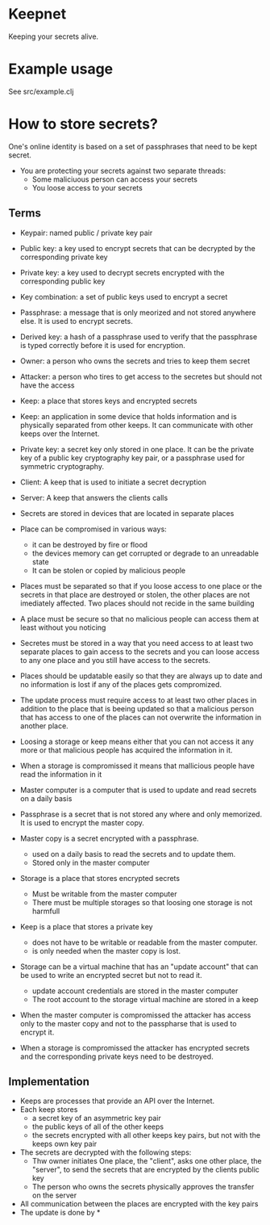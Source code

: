 # Keepnet
Keeping your secrets alive.

# Example usage

See src/example.clj

# How to store secrets?

One's online identity is based on a set of passphrases that need to be kept secret.

* You are protecting your secrets against two separate threads:
  * Some maliciuous person can access your secrets
  * You loose access to your secrets

## Terms
* Keypair: named public / private key pair
* Public key: a key used to encrypt secrets that can be decrypted by the corresponding private key
* Private key: a key used to decrypt secrets encrypted with the corresponding public key
* Key combination: a set of public keys used to encrypt a secret
* Passphrase: a message that is only meorized and not stored anywhere else. It is used to encrypt secrets.
* Derived key: a hash of a passphrase used to verify that the passphrase is typed correctly before it is used for encryption.
* Owner: a person who owns the secrets and tries to keep them secret
* Attacker: a person who tires to get access to the secretes but should not have the access
* Keep: a place that stores keys and encrypted secrets
* Keep: an application in some device that holds information and is physically separated from other keeps. It can communicate with other keeps over the Internet.
* Private key: a secret key only stored in one place. It can be the private key of a public key cryptography key pair, or a passphrase used for symmetric cryptography.
* Client: A keep that is used to initiate a secret decryption
* Server: A keep that answers the clients calls


* Secrets are stored in devices that are located in separate places
* Place can be compromised in various ways:
  * it can be destroyed by fire or flood
  * the devices memory can get corrupted or degrade to an unreadable state
  * It can be stolen or copied by malicious people


* Places must be separated so that if you loose access to one place or the secrets in that place are destroyed or stolen, the other places are not imediately affected. Two places should not recide in the same building
* A place must be secure so that no malicious people can access them at least without you noticing

* Secretes must be stored in a way that you need access to at least two separate places to gain access to the secrets and you can loose access to any one place and you still have access to the secrets.
* Places should be updatable easily so that they are always up to date and no information is lost if any of the places gets compromized.
* The update process must require access to at least two other places in addition to the place that is beeing updated so that a malicious person that has access to one of the places can not overwrite the information in another place.


* Loosing a storage or keep means either that you can not access it any more or that malicious people has acquired the information in it.
* When a storage is compromissed it means that mallicious people have read the information in it
* Master computer is a computer that is used to update and read secrets on a daily basis
* Passphrase is a secret that is not stored any where and only memorized. It is used to encrypt the master copy.
* Master copy is a secret encrypted with a passphrase.
  * used on a daily basis to read the secrets and to update them.
  * Stored only in the master computer
* Storage is a place that stores encrypted secrets
  * Must be writable from the master computer
  * There must be multiple storages so that loosing one storage is not harmfull
* Keep is a place that stores a private key
  * does not have to be writable or readable from the master computer.
  * is only needed when the master copy is lost.


* Storage can be a virtual machine that has an "update account" that can be used to write an encrypted secret but not to read it.
  * update account credentials are stored in the master computer
  * The root account to the storage virtual machine are stored in a keep
* When the master computer is compromissed the attacker has access only to the master copy and not to the passpharse that is used to encrypt it.
* When a storage is compromissed the attacker has encrypted secrets and the corresponding private keys need to be destroyed.

## Implementation
* Keeps are processes that provide an API over the Internet.
* Each keep stores
  * a secret key of an asymmetric key pair
  * the public keys of all of the other keeps
  * the secrets encrypted with all other keeps key pairs, but not with the keeps own key pair
* The secrets are decrypted with the following steps:
  * Thw owner initiates One place, the "client", asks one other place, the "server", to send the secrets that are encrypted by the clients public key
  * The person who owns the secrets physically approves the transfer on the server
* All communication between the places are encrypted with the key pairs
* The update is done by
  *
